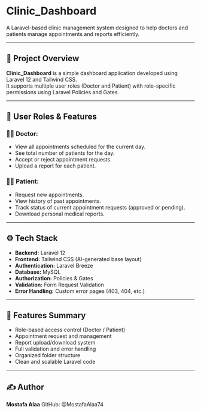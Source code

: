 # Clinic_Dashboard

A Laravel-based clinic management system designed to help doctors and patients manage appointments and reports efficiently.

---

## 🚀 Project Overview

**Clinic_Dashboard** is a simple dashboard application developed using Laravel 12 and Tailwind CSS.  
It supports multiple user roles (Doctor and Patient) with role-specific permissions using Laravel Policies and Gates.

---

## 👥 User Roles & Features

### 👨‍⚕️ Doctor:
- View all appointments scheduled for the current day.
- See total number of patients for the day.
- Accept or reject appointment requests.
- Upload a report for each patient.

### 🧑‍💼 Patient:
- Request new appointments.
- View history of past appointments.
- Track status of current appointment requests (approved or pending).
- Download personal medical reports.

---

## ⚙️ Tech Stack

- **Backend:** Laravel 12
- **Frontend:** Tailwind CSS (AI-generated base layout)
- **Authentication:** Laravel Breeze
- **Database:** MySQL
- **Authorization:** Policies & Gates
- **Validation:** Form Request Validation
- **Error Handling:** Custom error pages (403, 404, etc.)

---

## 🧪 Features Summary

- Role-based access control (Doctor / Patient)
- Appointment request and management
- Report upload/download system
- Full validation and error handling
- Organized folder structure
- Clean and scalable Laravel code

---



## ✍️ Author
**Mostafa Alaa**
GitHub: @MostafaAlaa74

